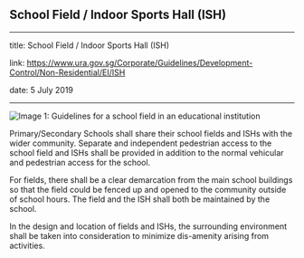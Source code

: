 ## School Field / Indoor Sports Hall (ISH)
---
title: School Field / Indoor Sports Hall (ISH)

link: https://www.ura.gov.sg/Corporate/Guidelines/Development-Control/Non-Residential/EI/ISH

date: 5 July 2019

---


![Image 1: Guidelines for a school field in an educational institution](https://www.ura.gov.sg/-/media/Corporate/Guidelines/Development-control/Others/E01_School_Field.jpg?h=100%25&w=100%25)



Primary/Secondary Schools shall share their school fields and ISHs with the wider community. Separate and independent pedestrian access to the school field and ISHs shall be provided in addition to the normal vehicular and pedestrian access for the school.

For fields, there shall be a clear demarcation from the main school buildings so that the field could be fenced up and opened to the community outside of school hours. The field and the ISH shall both be maintained by the school.

In the design and location of fields and ISHs, the surrounding environment shall be taken into consideration to minimize dis-amenity arising from activities.



